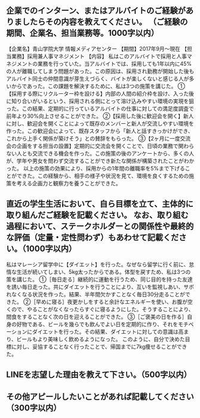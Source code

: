 ## 企業でのインターン、またはアルバイトのご経験がありましたらその内容を教えてください。 （ご経験の期間、企業名、担当業務等。1000字以内）
【企業名】青山学院大学 情報メディアセンター
【期間】2017年9月〜現在
【担当業務】採用兼人事マネジメント
【内容】
私はこのアルバイトで採用と人事マネジメントの業務を行っていた。当アルバイトでは、採用しても1年以内に45%の人が離職してしまう問題があった。この原因は、採用され勤務が開始した後もアルバイト同士の仲間意識が芽生えづらく、バイトが楽しくないと感じる人が多いからであった。この課題を解決するために、私は3つの施策を講じた。
①【採用する際にリクルーター枠を設ける】内部の人間の紹介枠を設け、入った後に知り合いがいるという、採用される側にとって溶け込みやすい環境の実現を狙った。この結果、定期的に行っているアルバイトの仕事に対しての満足度調査で前年より30%向上させることができた。
②【採用した後に歓迎会を開く】新人に対し、歓迎会を開くことによって既存のメンバーと新人が交流しやすい環境を作った。この歓迎会によって、既存スタッフから「新人と話すきっかけができ、これから上手く関係が築けそう」との賛辞をもらった。
③【2ヶ月に一度交流会の企画をする担当の設置】定期的に交流会を開くことで、日頃の業務で関わらない人とも交流できる機会を作った。この施策の後のアンケートから、多くの人が、学年や男女を問わず交流することができ新たな関係が構築されたことがわかった。
以上の施策の効果により、採用からの1年間の離職率を5%まで下げることができた。この経験から、相手の様子や状況を見て、環境を良くするための施策を考える企画力と観察力を養うことができた。
## 直近の学生生活において、自ら目標を立て、主体的に取り組んだご経験を記載ください。 なお、取り組む過程において、ステークホルダーとの関係性や最終的な評価（定量・定性問わず）もあわせて記載ください。（1000字以内）
私はマレーシア留学中に【ダイエット】を行った。なぜなら留学に行く前に、怠惰な生活が続いてしまい、5kg太ったからである。体型を戻すため、私は3つの策を講じた。
①［毎日走る］継続的に運動を行うため、同じ目的を持った友達を誘い毎日走った。共にダイエットを行うことにより、互いを監視しあい、サボれなくなる状況を作った。結果、半年間欠かすことなく毎日30分走ることができた。
②［早めに寝る］夜更かしをすると余計なエネルギーを使い、お腹が空くので、やることがなくなったらすぐに寝るようにした。そうすることにより、間食をすることなく次の日を迎えることができた。
③［ご褒美の日を作る］自身の好物である、ビールを幾らでも飲んでよい日を定期的に作り、それをモチベーションにダイエットを行った。その結果、ダイエットに対しての意識は高まり、ビールもより美味しく飲めるようになった。
このように、自分で決めた目標に対し、妥協することなく行ったことで、帰国までに7kg痩せることができた。
## LINEを志望した理由を教えて下さい。（500字以内）

## その他アピールしたいことがあれば記載してください（300字以内）
